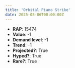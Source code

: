 ```yaml
---
title: 'Orbital Piano Strike'
date: 2025-08-06T00:00:00Z
---
```

- **RAP**: 15474
- **Value**: -1
- **Demand level**: -1
- **Trend**: -1
- **Projected?**: True
- **Hyped?**: True
- **Rare?**: True
